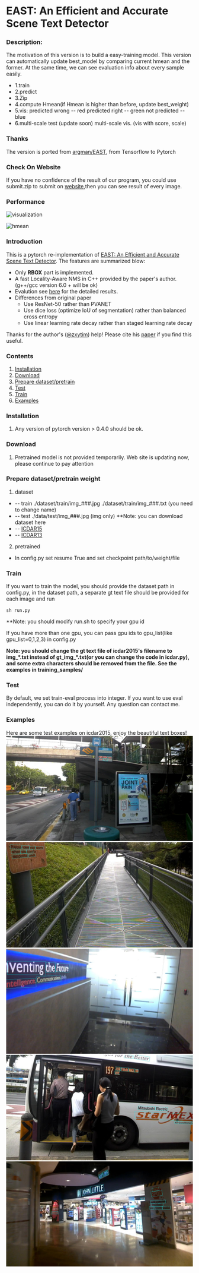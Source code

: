 # EAST: An Efficient and Accurate Scene Text Detector
### Description:
The motivation of this version is to build a easy-training model. 
This version can automatically update best_model by comparing current hmean and the former.
At the same time, we can see evaluation info about every sample easily.

+ 1.train
+ 2.predict 
+ 3.Zip
+ 4.compute Hmean(if Hmean is higher than before, update best_weight)
+ 5.vis:
	predicted wrong -- red
	predicted right -- green
	not predicted   -- blue
+ 6.multi-scale test (update soon)
    multi-scale vis. (vis with score, scale)

### Thanks
The version is ported from [argman/EAST](https://github.com/argman/EAST), from Tensorflow to Pytorch

### Check On Website
If you have no confidence of the result of our program, you could use submit.zip to submit on [website](http://rrc.cvc.uab.es/?ch=2&com=mymethods&task=1),then you can see result of every image.

### Performance
![visualization](https://github.com/songdejia/east-pytorch/blob/master/screenshots/vis02.png)

![hmean](https://github.com/songdejia/east-pytorch/blob/master/screenshots/hmean.png)

### Introduction
This is a pytorch re-implementation of [EAST: An Efficient and Accurate Scene Text Detector](https://arxiv.org/abs/1704.03155v2).
The features are summarized blow:

+ Only **RBOX** part is implemented.
+ A fast Locality-Aware NMS in C++ provided by the paper's author.(g++/gcc version 6.0 + will be ok)
+ Evalution see [here](http://rrc.cvc.uab.es/?ch=4&com=evaluation&view=method_samples&task=1&m=29855&gtv=1) for the detailed results.
+ Differences from original paper
	+ Use ResNet-50 rather than PVANET
	+ Use dice loss (optimize IoU of segmentation) rather than balanced cross entropy
	+ Use linear learning rate decay rather than staged learning rate decay
	
Thanks for the author's ([@zxytim](https://github.com/zxytim)) help!
Please cite his [paper](https://arxiv.org/abs/1704.03155v2) if you find this useful.

### Contents
1. [Installation](#installation)
2. [Download](#download)
3. [Prepare dataset/pretrain](#dataset)
4. [Test](#train)
5. [Train](#test)
6. [Examples](#examples)


### Installation
1. Any version of pytorch version > 0.4.0 should be ok.

### Download
1. Pretrained model is not provided temporarily. Web site is updating now, please continue to pay attention 

### Prepare dataset/pretrain weight
1. dataset 
+ -- train  ./dataset/train/img_###.jpg 
	    ./dataset/train/img_###.txt (you need to change name)
+ -- test   ./data/test/img_###.jpg (img only)
**Note: you can download dataset here
+ -- [ICDAR15](http://rrc.cvc.uab.es/?ch=4&com=downloads)
+ -- [ICDAR13](http://rrc.cvc.uab.es/?ch=2&com=downloads)

2. pretrained  
+ In config.py set resume True and set checkpoint path/to/weight/file

### Train
If you want to train the model, you should provide the dataset path in config.py, in the dataset path, a separate gt text file should be provided for each image
and run

```
sh run.py
```
**Note: you should modify run.sh to specify your gpu id

If you have more than one gpu, you can pass gpu ids to gpu_list(like gpu_list=0,1,2,3) in config.py

**Note: you should change the gt text file of icdar2015's filename to img_\*.txt instead of gt_img_\*.txt(or you can change the code in icdar.py), and some extra characters should be removed from the file.
See the examples in training_samples/**

### Test
By default, we set train-eval process into integer.
If you want to use eval independently, you can do it by yourself. Any question can contact me.

### Examples
Here are some test examples on icdar2015, enjoy the beautiful text boxes!
![image_1](demo_images/img_2.jpg)
![image_2](demo_images/img_10.jpg)
![image_3](demo_images/img_14.jpg)
![image_4](demo_images/img_26.jpg)
![image_5](demo_images/img_75.jpg)


